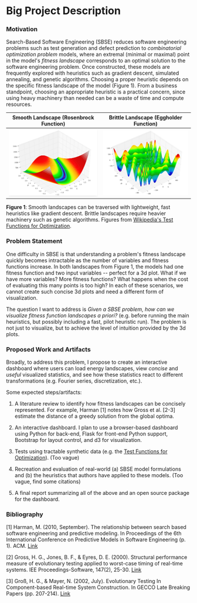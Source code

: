 # Big Project Description
### Motivation

Search-Based Software Engineering (SBSE) reduces software engineering problems such as test generation and defect prediction to _combinatorial optimization problem_ models, where an extremal (minimal or maximal) point in the model's _fitness landscape_ corresponds to an optimal solution to the software engineering problem. Once constructed, these models are frequently explored with heuristics such as gradient descent, simulated annealing, and genetic algorithms. Choosing a proper heuristic depends on the specific fitness landscape of the model (Figure 1). From a business standpoint, choosing an appropriate heuristic is a practical concern, since using heavy machinery than needed can be a waste of time and compute resources.

Smooth Landscape (Rosenbrock Function) | Brittle Landscape (Eggholder Function)
:-:|:-:
![](landscape_smooth.png)  |  ![](landscape_brittle.png)

**Figure 1**: Smooth landscapes can be traversed with lightweight, fast heuristics like gradient descent. Brittle landscapes require heavier machinery such as genetic algorithms. Figures from [Wikipedia's Test Functions for Optimization](https://en.wikipedia.org/wiki/Test_functions_for_optimization).

### Problem Statement

One difficulty in SBSE is that understanding a problem's fitness landscape quickly becomes intractable as the number of variables and fitness functions increase. In both landscapes from Figure 1, the models had one fitness function and two input variables -- perfect for a 3d plot. What if we have more variables? More fitness functions? What happens when the cost of evaluating this many points is too high? In each of these scenarios, we cannot create such concise 3d plots and need a different form of visualization.

The question I want to address is _Given a SBSE problem, how can we visualize fitness function landscapes a priori?_ (e.g. before running the main heuristics, but possibly including a fast, pilot heuristic run). The problem is not just to visualize, but to achieve the level of intuition provided by the 3d plots.

### Proposed Work and Artifacts

Broadly, to address this problem, I propose to create an interactive dashboard where users can load energy landscapes, view _concise_ and _useful_ visualized statistics, and see how these statistics react to different transformations (e.g. Fourier series, discretization, etc.).

Some expected steps/artifacts:
1. A literature review to identify how fitness landscapes can be concisely represented. For example, Harman [1] notes how Gross et al. [2-3] estimate the distance of a greedy solution from the global optima.

2. An interactive dashboard. I plan to use a browser-based dashboard using Python for back-end, Flask for front-end Python support, Bootstrap for layout control, and d3 for visualization.

3. Tests using tractable synthetic data (e.g. the [Test Functions for Optimization](https://en.wikipedia.org/wiki/Test_functions_for_optimization)). (Too vague)

4. Recreation and evaluation of real-world (a) SBSE model formulations and (b) the heuristics that authors have applied to these models. (Too vague, find some citations)

5. A final report summarizing all of the above and an open source package for the dashboard.


### Bibliography

[1] Harman, M. (2010, September). The relationship between search based software engineering and predictive modeling. In Proceedings of the 6th International Conference on Predictive Models in Software Engineering (p. 1). ACM. [Link](http://dl.acm.org.prox.lib.ncsu.edu/citation.cfm?id=1868330&CFID=834066909&CFTOKEN=51601709)

[2] Gross, H. G., Jones, B. F., & Eyres, D. E. (2000). Structural performance measure of evolutionary testing applied to worst-case timing of real-time systems. IEE Proceedings-Software, 147(2), 25-30. [Link](http://ieeexplore.ieee.org/document/871132/?arnumber=871132&tag=1)

[3] Groß, H. G., & Mayer, N. (2002, July). Evolutionary Testing In Component-based Real-time System Construction. In GECCO Late Breaking Papers (pp. 207-214). [Link](https://www.researchgate.net/profile/Hans-Gerhard_Gross/publication/220741428_Evolutionary_Testing_In_Component-based_Real-time_System_Construction/links/09e4150be6c66571df000000.pdf)
